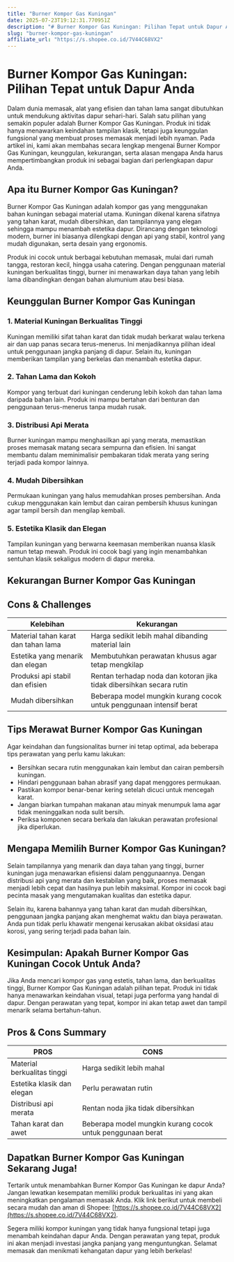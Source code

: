 ```yaml
---
title: "Burner Kompor Gas Kuningan"
date: 2025-07-23T19:12:31.770951Z
description: "# Burner Kompor Gas Kuningan: Pilihan Tepat untuk Dapur Anda..."
slug: "burner-kompor-gas-kuningan"
affiliate_url: "https://s.shopee.co.id/7V44C68VX2"
---
```

# Burner Kompor Gas Kuningan: Pilihan Tepat untuk Dapur Anda

Dalam dunia memasak, alat yang efisien dan tahan lama sangat dibutuhkan untuk mendukung aktivitas dapur sehari-hari. Salah satu pilihan yang semakin populer adalah Burner Kompor Gas Kuningan. Produk ini tidak hanya menawarkan keindahan tampilan klasik, tetapi juga keunggulan fungsional yang membuat proses memasak menjadi lebih nyaman. Pada artikel ini, kami akan membahas secara lengkap mengenai Burner Kompor Gas Kuningan, keunggulan, kekurangan, serta alasan mengapa Anda harus mempertimbangkan produk ini sebagai bagian dari perlengkapan dapur Anda.

## Apa itu Burner Kompor Gas Kuningan?

Burner Kompor Gas Kuningan adalah kompor gas yang menggunakan bahan kuningan sebagai material utama. Kuningan dikenal karena sifatnya yang tahan karat, mudah dibersihkan, dan tampilannya yang elegan sehingga mampu menambah estetika dapur. Dirancang dengan teknologi modern, burner ini biasanya dilengkapi dengan api yang stabil, kontrol yang mudah digunakan, serta desain yang ergonomis.

Produk ini cocok untuk berbagai kebutuhan memasak, mulai dari rumah tangga, restoran kecil, hingga usaha catering. Dengan penggunaan material kuningan berkualitas tinggi, burner ini menawarkan daya tahan yang lebih lama dibandingkan dengan bahan alumunium atau besi biasa.

## Keunggulan Burner Kompor Gas Kuningan

### 1. Material Kuningan Berkualitas Tinggi
Kuningan memiliki sifat tahan karat dan tidak mudah berkarat walau terkena air dan uap panas secara terus-menerus. Ini menjadikannya pilihan ideal untuk penggunaan jangka panjang di dapur. Selain itu, kuningan memberikan tampilan yang berkelas dan menambah estetika dapur.

### 2. Tahan Lama dan Kokoh
Kompor yang terbuat dari kuningan cenderung lebih kokoh dan tahan lama daripada bahan lain. Produk ini mampu bertahan dari benturan dan penggunaan terus-menerus tanpa mudah rusak.

### 3. Distribusi Api Merata
Burner kuningan mampu menghasilkan api yang merata, memastikan proses memasak matang secara sempurna dan efisien. Ini sangat membantu dalam meminimalisir pembakaran tidak merata yang sering terjadi pada kompor lainnya.

### 4. Mudah Dibersihkan
Permukaan kuningan yang halus memudahkan proses pembersihan. Anda cukup menggunakan kain lembut dan cairan pembersih khusus kuningan agar tampil bersih dan mengilap kembali.

### 5. Estetika Klasik dan Elegan
Tampilan kuningan yang berwarna keemasan memberikan nuansa klasik namun tetap mewah. Produk ini cocok bagi yang ingin menambahkan sentuhan klasik sekaligus modern di dapur mereka.

## Kekurangan Burner Kompor Gas Kuningan

## Cons & Challenges
| Kelebihan | Kekurangan |
|------------|--------------|
| Material tahan karat dan tahan lama | Harga sedikit lebih mahal dibanding material lain |
| Estetika yang menarik dan elegan | Membutuhkan perawatan khusus agar tetap mengkilap |
| Produksi api stabil dan efisien | Rentan terhadap noda dan kotoran jika tidak dibersihkan secara rutin |
| Mudah dibersihkan | Beberapa model mungkin kurang cocok untuk penggunaan intensif berat |

## Tips Merawat Burner Kompor Gas Kuningan

Agar keindahan dan fungsionalitas burner ini tetap optimal, ada beberapa tips perawatan yang perlu kamu lakukan:

- Bersihkan secara rutin menggunakan kain lembut dan cairan pembersih kuningan.
- Hindari penggunaan bahan abrasif yang dapat menggores permukaan.
- Pastikan kompor benar-benar kering setelah dicuci untuk mencegah karat.
- Jangan biarkan tumpahan makanan atau minyak menumpuk lama agar tidak meninggalkan noda sulit bersih.
- Periksa komponen secara berkala dan lakukan perawatan profesional jika diperlukan.

## Mengapa Memilih Burner Kompor Gas Kuningan?

Selain tampilannya yang menarik dan daya tahan yang tinggi, burner kuningan juga menawarkan efisiensi dalam penggunaannya. Dengan distribusi api yang merata dan kestabilan yang baik, proses memasak menjadi lebih cepat dan hasilnya pun lebih maksimal. Kompor ini cocok bagi pecinta masak yang mengutamakan kualitas dan estetika dapur.

Selain itu, karena bahannya yang tahan karat dan mudah dibersihkan, penggunaan jangka panjang akan menghemat waktu dan biaya perawatan. Anda pun tidak perlu khawatir mengenai kerusakan akibat oksidasi atau korosi, yang sering terjadi pada bahan lain.

## Kesimpulan: Apakah Burner Kompor Gas Kuningan Cocok Untuk Anda?

Jika Anda mencari kompor gas yang estetis, tahan lama, dan berkualitas tinggi, Burner Kompor Gas Kuningan adalah pilihan tepat. Produk ini tidak hanya menawarkan keindahan visual, tetapi juga performa yang handal di dapur. Dengan perawatan yang tepat, kompor ini akan tetap awet dan tampil menarik selama bertahun-tahun.

## Pros & Cons Summary

| PROS | CONS |
|-------------------------|------------------------------|
| Material berkualitas tinggi | Harga sedikit lebih mahal |
| Estetika klasik dan elegan | Perlu perawatan rutin |
| Distribusi api merata | Rentan noda jika tidak dibersihkan |
| Tahan karat dan awet | Beberapa model mungkin kurang cocok untuk penggunaan berat |

## Dapatkan Burner Kompor Gas Kuningan Sekarang Juga!

Tertarik untuk menambahkan Burner Kompor Gas Kuningan ke dapur Anda? Jangan lewatkan kesempatan memiliki produk berkualitas ini yang akan meningkatkan pengalaman memasak Anda. Klik link berikut untuk membeli secara mudah dan aman di Shopee: [https://s.shopee.co.id/7V44C68VX2](https://s.shopee.co.id/7V44C68VX2).

Segera miliki kompor kuningan yang tidak hanya fungsional tetapi juga menambah keindahan dapur Anda. Dengan perawatan yang tepat, produk ini akan menjadi investasi jangka panjang yang menguntungkan. Selamat memasak dan menikmati kehangatan dapur yang lebih berkelas!